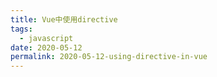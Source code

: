 ```yaml
---
title: Vue中使用directive
tags:
  - javascript
date: 2020-05-12
permalink: 2020-05-12-using-directive-in-vue
---
```

